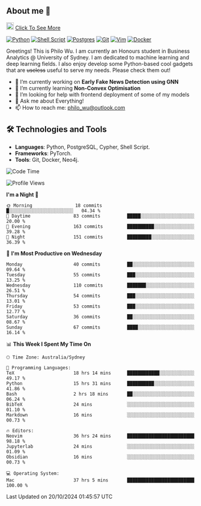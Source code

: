 ## About me 🤗

<a href="#"><img src="https://media.giphy.com/media/hvRJCLFzcasrR4ia7z/giphy.gif" width="20px" height="20px"></a> [Click To See More](https://codeboyphilo.github.io)

[![Python](https://img.shields.io/badge/python-3670A0?style=for-the-badge&logo=python&logoColor=ffdd54)](#)
[![Shell Script](https://img.shields.io/badge/shell_script-%23121011.svg?style=for-the-badge&logo=gnu-bash&logoColor=white)](#)
[![Postgres](https://img.shields.io/badge/postgres-%23316192.svg?style=for-the-badge&logo=postgresql&logoColor=white)](#)
[![Git](https://img.shields.io/badge/git-%23F05033.svg?style=for-the-badge&logo=git&logoColor=white)](#)
[![Vim](https://img.shields.io/badge/VIM-%2311AB00.svg?style=for-the-badge&logo=vim&logoColor=white)](#)
[![Docker](https://img.shields.io/badge/docker-%230db7ed.svg?style=for-the-badge&logo=docker&logoColor=white)](#)

Greetings! This is Philo Wu. I am currently an Honours student in Business Analytics \@ University of Sydney. I am dedicated to machine learning and deep learning fields. I also enjoy develop some Python-based cool gadgets that are ~~useless~~ useful to serve my needs. Please check them out!

- 🔭 I’m currently working on **Early Fake News Detection using GNN**
- 🌱 I’m currently learning **Non-Convex Optimisation**
- 🤔 I’m looking for help with frontend deployment of some of my models
- 💬 Ask me about Everything!
- 📫 How to reach me: philo_wu@outlook.com

## 🛠 Technologies and Tools
- **Languages**: Python, PostgreSQL, Cypher, Shell Script.
- **Frameworks**: PyTorch.
- **Tools**: Git, Docker, Neo4j.

<!--START_SECTION:waka-->
![Code Time](http://img.shields.io/badge/Code%20Time-565%20hrs%205%20mins-blue)

![Profile Views](http://img.shields.io/badge/Profile%20Views-0-blue)

**I'm a Night 🦉** 

```text
🌞 Morning                18 commits          █░░░░░░░░░░░░░░░░░░░░░░░░   04.34 % 
🌆 Daytime                83 commits          █████░░░░░░░░░░░░░░░░░░░░   20.00 % 
🌃 Evening                163 commits         ██████████░░░░░░░░░░░░░░░   39.28 % 
🌙 Night                  151 commits         █████████░░░░░░░░░░░░░░░░   36.39 % 
```
📅 **I'm Most Productive on Wednesday** 

```text
Monday                   40 commits          ██░░░░░░░░░░░░░░░░░░░░░░░   09.64 % 
Tuesday                  55 commits          ███░░░░░░░░░░░░░░░░░░░░░░   13.25 % 
Wednesday                110 commits         ███████░░░░░░░░░░░░░░░░░░   26.51 % 
Thursday                 54 commits          ███░░░░░░░░░░░░░░░░░░░░░░   13.01 % 
Friday                   53 commits          ███░░░░░░░░░░░░░░░░░░░░░░   12.77 % 
Saturday                 36 commits          ██░░░░░░░░░░░░░░░░░░░░░░░   08.67 % 
Sunday                   67 commits          ████░░░░░░░░░░░░░░░░░░░░░   16.14 % 
```


📊 **This Week I Spent My Time On** 

```text
🕑︎ Time Zone: Australia/Sydney

💬 Programming Languages: 
TeX                      18 hrs 14 mins      ████████████░░░░░░░░░░░░░   49.17 % 
Python                   15 hrs 31 mins      ██████████░░░░░░░░░░░░░░░   41.86 % 
Bash                     2 hrs 18 mins       ██░░░░░░░░░░░░░░░░░░░░░░░   06.24 % 
BibTeX                   24 mins             ░░░░░░░░░░░░░░░░░░░░░░░░░   01.10 % 
Markdown                 16 mins             ░░░░░░░░░░░░░░░░░░░░░░░░░   00.73 % 

🔥 Editors: 
Neovim                   36 hrs 24 mins      █████████████████████████   98.18 % 
Jupyterlab               24 mins             ░░░░░░░░░░░░░░░░░░░░░░░░░   01.09 % 
Obsidian                 16 mins             ░░░░░░░░░░░░░░░░░░░░░░░░░   00.73 % 

💻 Operating System: 
Mac                      37 hrs 5 mins       █████████████████████████   100.00 % 
```


 Last Updated on 20/10/2024 01:45:57 UTC
<!--END_SECTION:waka-->
